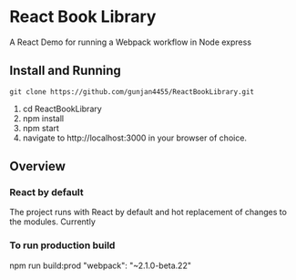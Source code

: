 # React Book Library
A React Demo for running a Webpack workflow in Node express

## Install and Running
`git clone https://github.com/gunjan4455/ReactBookLibrary.git`


1. cd ReactBookLibrary
2. npm install
3. npm start
4. navigate to http://localhost:3000 in your browser of choice.


## Overview

### React by default
The project runs with React by default and hot replacement of changes to the modules. Currently

### To run production build 
npm run build:prod
"webpack": "~2.1.0-beta.22"